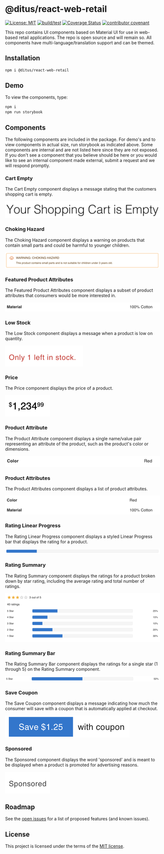 # @ditus/react-web-retail

[![License: MIT](https://img.shields.io:/github/license/ditus-software/react-web-retail)](LICENSE.md)
[![build/test](https://github.com/ditus-software/react-web-retail/actions/workflows/node.js.yml/badge.svg?branch=master)](https://github.com/ditus-software/react-web-retail/actions/workflows/node.js.yml)
[![Coverage Status](https://coveralls.io/repos/github/ditus-software/react-web-retail/badge.svg?branch=master)](https://coveralls.io/github/ditus-software/react-web-retail?branch=master)
[![contributor covenant](https://img.shields.io/badge/Contributor%20Covenant-v2.0%20adopted-ff69b4.svg)](CODE-OF-CONDUCT.md)

This repo contains UI components based on Material UI for use in web-based
retail applications. The repo is open source and will remain so. All components
have multi-language/translation support and can be themed.

## Installation

```bash
npm i @ditus/react-web-retail
```

## Demo

To view the components, type:

```bash
npm i
npm run storybook
```

## Components

The following components are included in the package. For demo's and to view
components in actual size, run storybook as indicated above. Some components are
internal and are not listed here since they are not exposed. If you don't see a
component that you believe should be here or you would like to see an internal
component made external, submit a request and we will respond promptly.

### Cart Empty

The Cart Empty component displays a message stating that the customers shopping
cart is empty.

![Choking Hazard component](docs/components/cart-empty.png)

### Choking Hazard

The Choking Hazard component displays a warning on products that contain small
parts and could be harmful to younger children.

![Choking Hazard component](docs/components/choking-hazard.png)

### Featured Product Attributes

The Featured Product Attributes component displays a subset of product
attributes that consumers would be more interested in.

![Product Attributes component](docs/components/featured-product-attributes.png)

### Low Stock

The Low Stock component displays a message when a product is low on quantity.

![Low Stock component](docs/components/low-stock.png)

### Price

The Price component displays the price of a product.

![Price component](docs/components/price.png)

### Product Attribute

The Product Attribute component displays a single name/value pair representing
an attribute of the product, such as the product's color or dimensions.

![Product Attribute component](docs/components/product-attribute.png)

### Product Attributes

The Product Attributes component displays a list of product attributes.

![Product Attributes component](docs/components/product-attributes.png)

### Rating Linear Progress

The Rating Linear Progress component displays a styled Linear Progress bar that
displays the rating for a product.

![Rating Linear Progress component](docs/components/rating-linear-progress.png)

### Rating Summary

The Rating Summary component displays the ratings for a product broken down by
star rating, including the average rating and total number of ratings.

![Rating Summary component](docs/components/rating-summary.png)

### Rating Summary Bar

The Rating Summary Bar component displays the ratings for a single star (1
through 5) on the Rating Summary component.

![Rating Summary Bar component](docs/components/rating-summary-bar.png)

### Save Coupon

The Save Coupon component displays a message indicating how much the consumer
will save with a coupon that is automatically applied at checkout.

![Save Coupon component](docs/components/save-coupon.png)

### Sponsored

The Sponsored component displays the word 'sponsored' and is meant to be
displayed when a product is promoted for advertising reasons.

![Sponsored component](docs/components/sponsored.png)

## Roadmap

See the [open
issues](https://github.com/ditus-software/react-web-retail/issues) for a
list of proposed features (and known issues).

## License

This project is licensed under the terms of the [MIT license](LICENSE.md).
